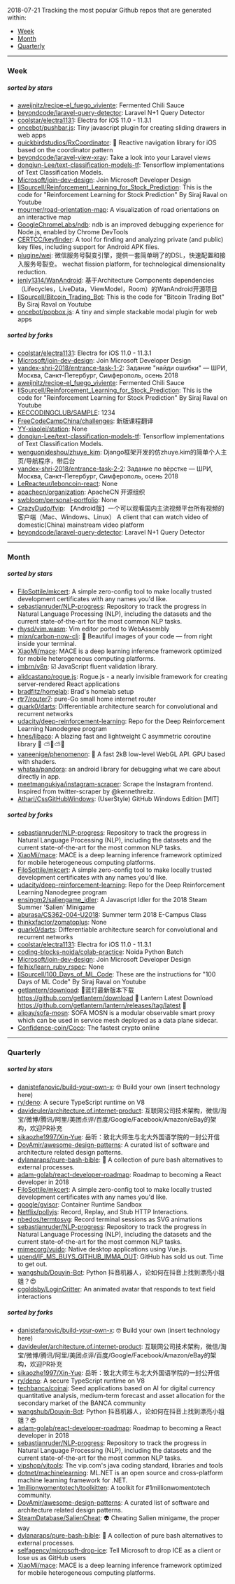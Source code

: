 2018-07-21
Tracking the most popular Github repos that are generated within: 
* [Week](https://github.com/polebug/github_trending_spider/blob/master/2018-07-21.md#week)
* [Month](https://github.com/polebug/github_trending_spider/blob/master/2018-07-21.md#month)
* [Quarterly](https://github.com/polebug/github_trending_spider/blob/master/2018-07-21.md#quarterly)
--- 
### Week 
##### sorted by stars 
* [aweijnitz/recipe-el_fuego_viviente](https://github.com/aweijnitz/recipe-el_fuego_viviente): Fermented Chili Sauce
* [beyondcode/laravel-query-detector](https://github.com/beyondcode/laravel-query-detector): Laravel N+1 Query Detector
* [coolstar/electra1131](https://github.com/coolstar/electra1131): Electra for iOS 11.0 - 11.3.1
* [oncebot/pushbar.js](https://github.com/oncebot/pushbar.js): Tiny javascript plugin for creating sliding drawers in web apps
* [quickbirdstudios/RxCoordinator](https://github.com/quickbirdstudios/RxCoordinator): 🎌 Reactive navigation library for iOS based on the coordinator pattern
* [beyondcode/laravel-view-xray](https://github.com/beyondcode/laravel-view-xray): Take a look into your Laravel views
* [dongjun-Lee/text-classification-models-tf](https://github.com/dongjun-Lee/text-classification-models-tf): Tensorflow implementations of Text Classification Models.
* [Microsoft/join-dev-design](https://github.com/Microsoft/join-dev-design): Join Microsoft Developer Design
* [llSourcell/Reinforcement_Learning_for_Stock_Prediction](https://github.com/llSourcell/Reinforcement_Learning_for_Stock_Prediction): This is the code for "Reinforcement Learning for Stock Prediction" By Siraj Raval on Youtube
* [mourner/road-orientation-map](https://github.com/mourner/road-orientation-map): A visualization of road orientations on an interactive map
* [GoogleChromeLabs/ndb](https://github.com/GoogleChromeLabs/ndb): ndb is an improved debugging experience for Node.js, enabled by Chrome DevTools
* [CERTCC/keyfinder](https://github.com/CERTCC/keyfinder): A tool for finding and analyzing private (and public) key files, including support for Android APK files.
* [plugine/wei](https://github.com/plugine/wei): 微信服务号裂变引擎，提供一套简单明了的DSL，快速配置和接入服务号裂变。 wechat fission platform, for technological dimensionality reduction.
* [jenly1314/WanAndroid](https://github.com/jenly1314/WanAndroid): 基于Architecture Components dependencies（Lifecycles，LiveData，ViewModel，Room）的WanAndroid开源项目
* [llSourcell/Bitcoin_Trading_Bot](https://github.com/llSourcell/Bitcoin_Trading_Bot): This is the code for "Bitcoin Trading Bot" By Siraj Raval on Youtube
* [oncebot/popbox.js](https://github.com/oncebot/popbox.js): A tiny and simple stackable modal plugin for web apps
##### sorted by forks 
* [coolstar/electra1131](https://github.com/coolstar/electra1131): Electra for iOS 11.0 - 11.3.1
* [Microsoft/join-dev-design](https://github.com/Microsoft/join-dev-design): Join Microsoft Developer Design
* [yandex-shri-2018/entrance-task-1-2](https://github.com/yandex-shri-2018/entrance-task-1-2): Задание "найди ошибки" — ШРИ, Москва, Санкт-Петербург, Симферополь, осень 2018
* [aweijnitz/recipe-el_fuego_viviente](https://github.com/aweijnitz/recipe-el_fuego_viviente): Fermented Chili Sauce
* [llSourcell/Reinforcement_Learning_for_Stock_Prediction](https://github.com/llSourcell/Reinforcement_Learning_for_Stock_Prediction): This is the code for "Reinforcement Learning for Stock Prediction" By Siraj Raval on Youtube
* [KECCODINGCLUB/SAMPLE](https://github.com/KECCODINGCLUB/SAMPLE): 1234
* [FreeCodeCampChina/challenges](https://github.com/FreeCodeCampChina/challenges): 新版课程翻译
* [YY-xiaolei/station](https://github.com/YY-xiaolei/station): None
* [dongjun-Lee/text-classification-models-tf](https://github.com/dongjun-Lee/text-classification-models-tf): Tensorflow implementations of Text Classification Models.
* [wenguonideshou/zhuye_kim](https://github.com/wenguonideshou/zhuye_kim): Django框架开发的仿zhuye.kim的简单个人主页/导航程序，带后台
* [yandex-shri-2018/entrance-task-2-2](https://github.com/yandex-shri-2018/entrance-task-2-2): Задание по вёрстке — ШРИ, Москва, Санкт-Петербург, Симферополь, осень 2018
* [LeReacteur/leboncoin-react](https://github.com/LeReacteur/leboncoin-react): None
* [apachecn/organization](https://github.com/apachecn/organization): ApacheCN  开源组织
* [swbloom/personal-portfolio](https://github.com/swbloom/personal-portfolio): None
* [CrazyDudo/fvip](https://github.com/CrazyDudo/fvip): 【Android版】一个可以观看国内主流视频平台所有视频的客户端（Mac、Windows、Linux） A client that can watch video of domestic(China) mainstream video platform
* [beyondcode/laravel-query-detector](https://github.com/beyondcode/laravel-query-detector): Laravel N+1 Query Detector
--- 
### Month 
##### sorted by stars 
* [FiloSottile/mkcert](https://github.com/FiloSottile/mkcert): A simple zero-config tool to make locally trusted development certificates with any names you'd like.
* [sebastianruder/NLP-progress](https://github.com/sebastianruder/NLP-progress): Repository to track the progress in Natural Language Processing (NLP), including the datasets and the current state-of-the-art for the most common NLP tasks.
* [rhysd/vim.wasm](https://github.com/rhysd/vim.wasm): Vim editor ported to WebAssembly
* [mixn/carbon-now-cli](https://github.com/mixn/carbon-now-cli): 🎨 Beautiful images of your code — from right inside your terminal.
* [XiaoMi/mace](https://github.com/XiaoMi/mace): MACE is a deep learning inference framework optimized for mobile heterogeneous computing platforms.
* [imbrn/v8n](https://github.com/imbrn/v8n): :ballot_box_with_check: JavaScript fluent validation library.
* [alidcastano/rogue.js](https://github.com/alidcastano/rogue.js): Rogue.js -  a nearly invisible framework for creating server-rendered React applications
* [bradfitz/homelab](https://github.com/bradfitz/homelab): Brad's homelab setup
* [rtr7/router7](https://github.com/rtr7/router7): pure-Go small home internet router
* [quark0/darts](https://github.com/quark0/darts): Differentiable architecture search for convolutional and recurrent networks
* [udacity/deep-reinforcement-learning](https://github.com/udacity/deep-reinforcement-learning): Repo for the Deep Reinforcement Learning Nanodegree program
* [hnes/libaco](https://github.com/hnes/libaco): A blazing fast and lightweight C asymmetric coroutine library  💎 ⛅🚀⛅🌞
* [vaneenige/phenomenon](https://github.com/vaneenige/phenomenon): 🦄 A fast 2kB low-level WebGL API. GPU based with shaders.
* [whataa/pandora](https://github.com/whataa/pandora): an android library for debugging what we care about directly in app.
* [meetmangukiya/instagram-scraper](https://github.com/meetmangukiya/instagram-scraper): Scrape the Instagram frontend. Inspired from twitter-scraper by @kennethreitz.
* [Athari/CssGitHubWindows](https://github.com/Athari/CssGitHubWindows): (UserStyle) GitHub Windows Edition [MIT]
##### sorted by forks 
* [sebastianruder/NLP-progress](https://github.com/sebastianruder/NLP-progress): Repository to track the progress in Natural Language Processing (NLP), including the datasets and the current state-of-the-art for the most common NLP tasks.
* [XiaoMi/mace](https://github.com/XiaoMi/mace): MACE is a deep learning inference framework optimized for mobile heterogeneous computing platforms.
* [FiloSottile/mkcert](https://github.com/FiloSottile/mkcert): A simple zero-config tool to make locally trusted development certificates with any names you'd like.
* [udacity/deep-reinforcement-learning](https://github.com/udacity/deep-reinforcement-learning): Repo for the Deep Reinforcement Learning Nanodegree program
* [ensingm2/saliengame_idler](https://github.com/ensingm2/saliengame_idler): A Javascript Idler for the 2018 Steam Summer 'Salien' Minigame
* [aburasa/CS362-004-U2018](https://github.com/aburasa/CS362-004-U2018): Summer term 2018 E-Campus Class
* [thinkxfactor/zomatoplus](https://github.com/thinkxfactor/zomatoplus): None
* [quark0/darts](https://github.com/quark0/darts): Differentiable architecture search for convolutional and recurrent networks
* [coolstar/electra1131](https://github.com/coolstar/electra1131): Electra for iOS 11.0 - 11.3.1
* [coding-blocks-noida/colab-practice](https://github.com/coding-blocks-noida/colab-practice): Noida Python Batch
* [Microsoft/join-dev-design](https://github.com/Microsoft/join-dev-design): Join Microsoft Developer Design
* [felhix/learn_ruby_rspec](https://github.com/felhix/learn_ruby_rspec): None
* [llSourcell/100_Days_of_ML_Code](https://github.com/llSourcell/100_Days_of_ML_Code): These are the instructions for "100 Days of ML Code" By Siraj Raval on Youtube
* [getlantern/download](https://github.com/getlantern/download):  🔴蓝灯最新版本下载 https://github.com/getlantern/download 🔴 Lantern Latest Download https://github.com/getlantern/lantern/releases/tag/latest 🔴
* [alipay/sofa-mosn](https://github.com/alipay/sofa-mosn): SOFA MOSN is a modular observable smart proxy which can be used in service mesh deployed as a data plane sidecar.
* [Confidence-coin/Coco](https://github.com/Confidence-coin/Coco): The fastest crypto online
--- 
### Quarterly 
##### sorted by stars 
* [danistefanovic/build-your-own-x](https://github.com/danistefanovic/build-your-own-x): 🤓 Build your own (insert technology here)
* [ry/deno](https://github.com/ry/deno): A secure TypeScript runtime on V8
* [davideuler/architecture.of.internet-product](https://github.com/davideuler/architecture.of.internet-product): 互联网公司技术架构，微信/淘宝/微博/腾讯/阿里/美团点评/百度/Google/Facebook/Amazon/eBay的架构，欢迎PR补充
* [sikaozhe1997/Xin-Yue](https://github.com/sikaozhe1997/Xin-Yue): 岳昕：致北大师生与北大外国语学院的一封公开信
* [DovAmir/awesome-design-patterns](https://github.com/DovAmir/awesome-design-patterns): A curated list of software and architecture related design patterns.
* [dylanaraps/pure-bash-bible](https://github.com/dylanaraps/pure-bash-bible): 📖 A collection of pure bash alternatives to external processes.
* [adam-golab/react-developer-roadmap](https://github.com/adam-golab/react-developer-roadmap): Roadmap to becoming a React developer in 2018
* [FiloSottile/mkcert](https://github.com/FiloSottile/mkcert): A simple zero-config tool to make locally trusted development certificates with any names you'd like.
* [google/gvisor](https://github.com/google/gvisor): Container Runtime Sandbox
* [Netflix/pollyjs](https://github.com/Netflix/pollyjs): Record, Replay, and Stub HTTP Interactions.
* [nbedos/termtosvg](https://github.com/nbedos/termtosvg): Record terminal sessions as SVG animations
* [sebastianruder/NLP-progress](https://github.com/sebastianruder/NLP-progress): Repository to track the progress in Natural Language Processing (NLP), including the datasets and the current state-of-the-art for the most common NLP tasks.
* [mimecorg/vuido](https://github.com/mimecorg/vuido): Native desktop applications using Vue.js.
* [upend/IF_MS_BUYS_GITHUB_IMMA_OUT](https://github.com/upend/IF_MS_BUYS_GITHUB_IMMA_OUT): GitHub has sold us out. Time to get out.
* [wangshub/Douyin-Bot](https://github.com/wangshub/Douyin-Bot): Python 抖音机器人，论如何在抖音上找到漂亮小姐姐？😍 
* [cgoldsby/LoginCritter](https://github.com/cgoldsby/LoginCritter): An animated avatar that responds to text field interactions
##### sorted by forks 
* [danistefanovic/build-your-own-x](https://github.com/danistefanovic/build-your-own-x): 🤓 Build your own (insert technology here)
* [davideuler/architecture.of.internet-product](https://github.com/davideuler/architecture.of.internet-product): 互联网公司技术架构，微信/淘宝/微博/腾讯/阿里/美团点评/百度/Google/Facebook/Amazon/eBay的架构，欢迎PR补充
* [sikaozhe1997/Xin-Yue](https://github.com/sikaozhe1997/Xin-Yue): 岳昕：致北大师生与北大外国语学院的一封公开信
* [ry/deno](https://github.com/ry/deno): A secure TypeScript runtime on V8
* [techbanca/coinai](https://github.com/techbanca/coinai): Seed applications based on AI for digital currency quantitative analysis, medium-term forecast and asset allocation for the secondary market of the BANCA community
* [wangshub/Douyin-Bot](https://github.com/wangshub/Douyin-Bot): Python 抖音机器人，论如何在抖音上找到漂亮小姐姐？😍 
* [adam-golab/react-developer-roadmap](https://github.com/adam-golab/react-developer-roadmap): Roadmap to becoming a React developer in 2018
* [sebastianruder/NLP-progress](https://github.com/sebastianruder/NLP-progress): Repository to track the progress in Natural Language Processing (NLP), including the datasets and the current state-of-the-art for the most common NLP tasks.
* [vipshop/vjtools](https://github.com/vipshop/vjtools): The vip.com's java coding standard, libraries and tools
* [dotnet/machinelearning](https://github.com/dotnet/machinelearning): ML.NET is an open source and cross-platform machine learning framework for .NET.
* [1millionwomentotech/toolkitten](https://github.com/1millionwomentotech/toolkitten): A toolkit for #1millionwomentotech community.
* [DovAmir/awesome-design-patterns](https://github.com/DovAmir/awesome-design-patterns): A curated list of software and architecture related design patterns.
* [SteamDatabase/SalienCheat](https://github.com/SteamDatabase/SalienCheat): 👽 Cheating Salien minigame, the proper way
* [dylanaraps/pure-bash-bible](https://github.com/dylanaraps/pure-bash-bible): 📖 A collection of pure bash alternatives to external processes.
* [selfagency/microsoft-drop-ice](https://github.com/selfagency/microsoft-drop-ice): Tell Microsoft to drop ICE as a client or lose us as GitHub users
* [XiaoMi/mace](https://github.com/XiaoMi/mace): MACE is a deep learning inference framework optimized for mobile heterogeneous computing platforms.
